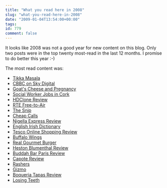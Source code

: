 ```yaml
---
title: "What you read here in 2008"
slug: "what-you-read-here-in-2008"
date: "2009-01-04T13:54:00+00:00"
tags:
id: 779
comment: false
---
```


It looks like 2008 was not a good year for new content on this blog. Only two posts were in the top twenty most-read in the last 12 months. I promise to do better this year :-)

The most read content was:

*   [Tikka Masala](http://www.conoroneill.com/2006/10/13/conors-ultra-secret-chicken-tikka-masala-recipe/)[](http://www.conoroneill.com/2006/10/30/cbbc-cbeebies-and-utv-on-sky-digital/)
*   [CBBC on Sky Digital](http://www.conoroneill.com/2006/10/30/cbbc-cbeebies-and-utv-on-sky-digital/)[](http://www.conoroneill.com/2006/03/27/goats-cheese-and-pregnancy/)
*   [Goat's Cheese and Pregnancy](http://www.conoroneill.com/2006/03/27/goats-cheese-and-pregnancy/)[](http://www.conoroneill.com/2007/03/20/social-worker-jobs-in-cork/)
*   [Social Worker Jobs in Cork](http://www.conoroneill.com/2007/03/20/social-worker-jobs-in-cork/)[](http://www.conoroneill.com/2006/03/19/hdclone-hard-drive-copier-review/)
*   [HDClone Review](http://www.conoroneill.com/2006/03/19/hdclone-hard-drive-copier-review/)[](http://www.conoroneill.com/2007/04/22/sign-the-rte-digital-free-to-air-petition/)
*   [RTE Free-to-Air](http://www.conoroneill.com/2007/04/22/sign-the-rte-digital-free-to-air-petition/)[](http://www.conoroneill.com/2007/01/05/you-may-feel-a-small-prick/)
*   [The Snip](http://www.conoroneill.com/2007/01/05/you-may-feel-a-small-prick/)[](http://www.conoroneill.com/2007/02/09/allfreecallsie-free-international-calls-from-ireland/)
*   [Cheap Calls](http://www.conoroneill.com/2007/02/09/allfreecallsie-free-international-calls-from-ireland/)[](http://www.conoroneill.com/2007/09/11/review-of-nigella-express/)
*   [Nigella Express Review](http://www.conoroneill.com/2007/09/11/review-of-nigella-express/)[](http://www.conoroneill.com/2007/02/07/geeky-thought-about-an-irish-englishenglish-irish-dictionary/)
*   [English Irish Dictionary](http://www.conoroneill.com/2007/02/07/geeky-thought-about-an-irish-englishenglish-irish-dictionary/)[](http://www.conoroneill.com/2007/06/07/review-of-tesco-online-shopping/)
*   [Tesco Online Shopping Review](http://www.conoroneill.com/2007/06/07/review-of-tesco-online-shopping/)[](http://www.conoroneill.com/2006/03/31/buffalo-wings-mmm-tasty-but-not-so-hot/)
*   [Buffalo Wings](http://www.conoroneill.com/2006/03/31/buffalo-wings-mmm-tasty-but-not-so-hot/)[](http://www.conoroneill.com/2006/11/09/real-gourmet-burger-menu/)
*   [Real Gourmet Burger](http://www.conoroneill.com/2006/11/09/real-gourmet-burger-menu/)[](http://www.conoroneill.com/2007/10/21/review-of-heston-blumenthal-in-search-of-perfection-bbc2/)
*   [Heston Blumenthal Review](http://www.conoroneill.com/2007/10/21/review-of-heston-blumenthal-in-search-of-perfection-bbc2/)[](http://www.conoroneill.com/2008/01/06/review-of-buddha-bar-paris/)
*   [Buddah Bar Paris Review](http://www.conoroneill.com/2008/01/06/review-of-buddha-bar-paris/)[](http://www.conoroneill.com/2007/05/07/review-of-capote-movie/)
*   [Capote Review](http://www.conoroneill.com/2007/05/07/review-of-capote-movie/)[](http://www.conoroneill.com/2008/12/07/having-some-nice-rashers-for-breakfast/)
*   [Rashers](http://www.conoroneill.com/2008/12/07/having-some-nice-rashers-for-breakfast/)[](http://www.conoroneill.com/2006/07/28/this-should-be-bigger-news-gizmo-offering-free-pc-to-landline-calls/)
*   [Gizmo](http://www.conoroneill.com/2006/07/28/this-should-be-bigger-news-gizmo-offering-free-pc-to-landline-calls/)[](http://www.conoroneill.com/2006/03/27/boqueria-tapas-cork-2/)
*   [Boqueria Tapas Review](http://www.conoroneill.com/2006/03/27/boqueria-tapas-cork-2/)[](http://www.conoroneill.com/2007/02/16/not-the-way-to-lose-your-baby-teeth/)
*   [Losing Teeth](http://www.conoroneill.com/2007/02/16/not-the-way-to-lose-your-baby-teeth/)
